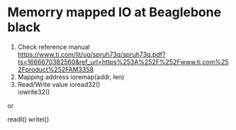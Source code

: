 # Memorry mapped IO at Beaglebone black
1. Check reference manual
 https://www.ti.com/lit/ug/spruh73q/spruh73q.pdf?ts=1666670382560&ref_url=https%253A%252F%252Fwww.ti.com%252Fproduct%252FAM3358
2. Mapping address
  ioremap(addr, len)
3. Read/Write value
  ioread32()  
  iowrite32()

  or

  readl()
  writel()

